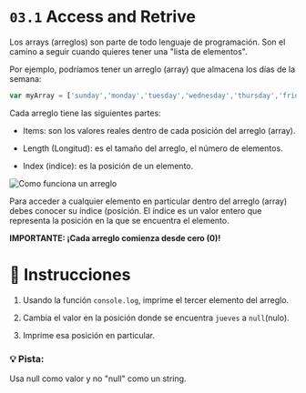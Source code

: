 # `03.1` Access and Retrive

Los arrays (arreglos) son parte de todo lenguaje de programación. Son el camino a seguir cuando quieres tener una "lista de elementos".

Por ejemplo, podríamos tener un arreglo (array) que almacena los días de la semana:

```js
var myArray = ['sunday','monday','tuesday','wednesday','thursday','friday','saturday'];
```
Cada arreglo tiene las siguientes partes:

- Items: son los valores reales dentro de cada posición del arreglo (array).

- Length (Longitud): es el tamaño del arreglo, el número de elementos.

- Index (indice): es la posición de un elemento.

![Como funciona un arreglo](https://github.com/4GeeksAcademy/javascript-arrays-exercises-tutorial/blob/5e6a9b1276ed2b7de1b9bb0240105983c170611c/.learn/assets/DbmSOHT.png?raw=true)

Para acceder a cualquier elemento en particular dentro del arreglo (array) debes conocer su índice (posición. El índice es un valor entero que representa la posición en la que se encuentra el elemento. 

**IMPORTANTE: ¡Cada arreglo comienza desde cero (0)!**

# 📝 Instrucciones

1. Usando la función `console.log`, imprime el tercer elemento del arreglo.

2. Cambia el valor en la posición donde se encuentra `jueves` a `null`(nulo).

3. Imprime esa posición en particular.


### :bulb: Pista:

 Usa  null como valor y no "null" como un string.
